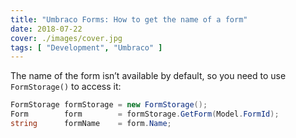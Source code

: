 ```yaml
---
title: "Umbraco Forms: How to get the name of a form"
date: 2018-07-22
cover: ./images/cover.jpg
tags: [ "Development", "Umbraco" ]
---
```


The name of the form isn’t available by default, so you need to use `FormStorage()` to access it:

```csharp
FormStorage formStorage = new FormStorage();
Form        form        = formStorage.GetForm(Model.FormId);
string      formName    = form.Name;
```
